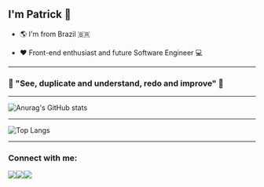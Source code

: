 ## I'm Patrick :wave:

- :earth_americas: I'm from Brazil :brazil:

- :heart: Front-end enthusiast and future Software Engineer :computer:

***

### :thought_balloon:	"See, duplicate and understand, redo and improve" :thought_balloon:	

***

![Anurag's GitHub stats](https://github-readme-stats.vercel.app/api?username=Patrick-Diniz&show_icons=true&theme=dracula&icon_color=ff79c6&title_color=bd93f9&hide_border=true)

***

![Top Langs](https://github-readme-stats.vercel.app/api/top-langs/?username=CharalambosIoannou&theme=jolly)


***

### Connect with me:
<div style="display: flex">
    <a href="https://www.instagram.com/patrickdiniz__/" target="_blank"><img src="https://img.shields.io/badge/-Instagram-%23E4405F?style=for-the-badge&logo=instagram&logoColor=white&color=C2159A" target="_blank"></a>
  <a href = "mailto: pkpqn14@gmail.com"><img src="https://img.shields.io/badge/-Gmail-%23EA4335?style=for-the-badge&logo=gmail&logoColor=white" target="_blank"></a>
  <a href="https://www.facebook.com/patrick.diniz.545/" target="_blank"><img src="https://img.shields.io/badge/-Facebook-%23E4405F?style=for-the-badge&logo=facebook&logoColor=white&color=3739B0" target="_blank"></a>
</div>  
